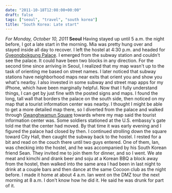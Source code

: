 ```yaml
---
date: "2011-10-18T12:08:00+00:00"
draft: false
tags: ["seoul", "travel", "south korea"]
title: "South Korea: Late start"
---
```

*For Monday, October 10, 2011* **Seoul** Having stayed up until 5 a.m. the night before, I got a late start in the morning. Mia was pretty hung over and stayed inside all day to recover. I left the hostel at 4:30 p.m. and headed for [Gyeongbokgung Palace](http://www.google.co.kr/search?rlz=1C1SKPL_enKR426KR426&gcx;=c&q;=Gyeongbokgung&um;=1&ie;=UTF-8&hl;=en&tbm;=isch&source;=og&sa;=N&tab;=wi&biw;=1600&bih;=785). I emerged from the subway station and couldn't see the palace. It could have been two blocks in any direction. For the second time since arriving in Seoul, I realized that my map wasn't up to the task of orienting me based on street names. I later noticed that subway stations have neighborhood maps near exits that orient you and show you what's nearby. I also invested in some subway and street map apps for my iPhone, which have been marginally helpful. Now that I fully understand things, I can get by just fine with the posted signs and maps. I found the long, tall wall that borders the palace on the south side, then noticed on my map that a tourist information center was nearby. I thought I might be able to get a more detailed map there, so I diverted from the palace and walked through [Gwanghwamun Square](http://www.google.com/search?q=gwanghwamun+square&um;=1&ie;=UTF-8&hl;=en&tbm;=isch&source;=og&sa;=N&tab;=wi&biw;=1600&bih;=785) towards where my map said the tourist information center was. Some soldiers stationed at the U.S. embassy's gate told me that the center had moved. By that time it was early evening and I figured the palace had closed by then. I continued strolling down the square toward City Hall, then caught the subway back to the hostel. I rested for a bit and read on the couch there until two guys entered. One of them, Ian, was checking into the hostel, and he was accompanied by his South Korean friend Sean. They invited me to join them for dinner, and so I went. We ate meat and kimchi and drank beer and soju at a Korean BBQ a block away from the hostel, then walked into the same area I had been in last night to drink at a couple bars and then dance at the same Cocoon club as the night before. I made it home at about 4 a.m. Ian went on the DMZ tour the next morning at 8 a.m. I don't know how he did it. He said he was drunk for part of it.

